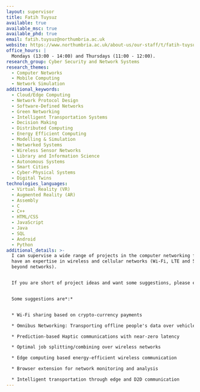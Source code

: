 ```yaml
---
layout: supervisor
title: Fatih Tuysuz
available: true
available_msc: true
available_phd: true
email: fatih.tuysuz@northumbria.ac.uk
website: https://www.northumbria.ac.uk/about-us/our-staff/t/fatih-tuysuz/
office_hours: |
  Mondays (13:00 - 14:00) and Thursdays (11:00 - 12:00). 
research_group: Cyber Security and Network Systems
research_themes:
  - Computer Networks
  - Mobile Computing
  - Network Simulation
additional_keywords:
  - Cloud/Edge Computing
  - Network Protocol Design
  - Software-Defined Networks
  - Green Networking
  - Intelligent Transportation Systems
  - Decision Making
  - Distributed Computing
  - Energy Efficient Computing
  - Modelling & Simulation
  - Networked Systems
  - Wireless Sensor Networks
  - Library and Information Science
  - Autonomous Systems
  - Smart Cities
  - Cyber-Physical Systems
  - Digital Twins
technologies_languages:
  - Virtual Reality (VR)
  - Augmented Reality (AR)
  - Assembly
  - C
  - C++
  - HTML/CSS
  - JavaScript
  - Java
  - SQL
  - Android
  - Python
additional_details: >-
  I can supervise a wide range of projects in the computer networking field. I
  have an expertise in wireless and cellular networks (Wi-Fi, LTE and 5G and
  beyond networks). 


  If you are short of project ideas and want some suggestions, please email me. 


  Some suggestions are*:*


  * Wi-Fi sharing based on crypto-currency payments

  * Omnibus Networking: Transporting offline people's data over vehicles 

  * Prediction-based Haptic communications with near-zero latency  

  * Optimal job splitting/combining over wireless networks

  * Edge computing based energy-efficient wireless communication

  * Browser extension for network monitoring and analysis

  * Intelligent transportation through edge and D2D communication
---
```

